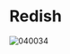 # Redish
![040034](https://user-images.githubusercontent.com/50277379/140708208-8a5fa175-ae5d-4cec-b40a-3256b9683c10.jpg)
